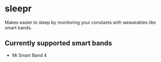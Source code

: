 # sleepr

Makes easier to sleep by monitoring your constants with wewarables like smart bands.

## Currently supported smart bands
  * Mi Smart Band 4
